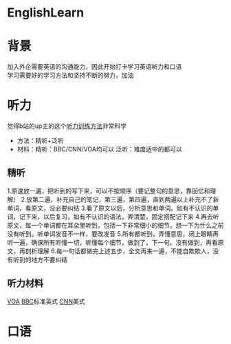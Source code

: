 # EnglishLearn

# 背景
加入外企需要英语的沟通能力，因此开始打卡学习英语听力和口语  
学习需要好的学习方法和坚持不断的努力，加油

# 听力
觉得b站的up主的这个[听力训练方法](https://www.bilibili.com/video/BV1i3411y7h1?spm_id_from=333.999.0.0)非常科学  

- 方法：精听+泛听
- 材料：精听：BBC/CNN/VOA均可以  泛听：难度适中的都可以

## 精听
1.原速放一遍，把听到的写下来，可以不按顺序（要记整句的意思，靠回忆和理解）
2.放第二遍，补充自己的笔记，第三遍，第四遍，直到两遍以上补充不了新单词，看原文，没必要纠结
3.看了原文以后，分析意思和单词。如有不认识的单词，记下来，以后复习，如有不认识的语法，弄清楚，固定搭配记下来
4.再去听原文，每一个单词都在耳朵里听到，包括一下非常细小的细节，想一下为什么之前没有听到。听单词发音不一样，要改发音
5.所有都听到，弄懂意思，闭上眼睛再听一遍，确保所有听懂一切，听懂每个细节，做到了，下一句。没有做到，再看原文，再剖析理解
6.每一句话都做完上述五步，全文再来一遍，不能自欺欺人，没有听到的地方不要纠结

## 听力材料
[VOA](https://learningenglish.voanews.com/p/5373.html)
[BBC](https://www.bilibili.com/video/BV1ef4y1X727?spm_id_from=333.999.0.0)标准英式
[CNN](https://www.bilibili.com/video/BV1jQ4y1N7kZ?p=1)美式

# 口语